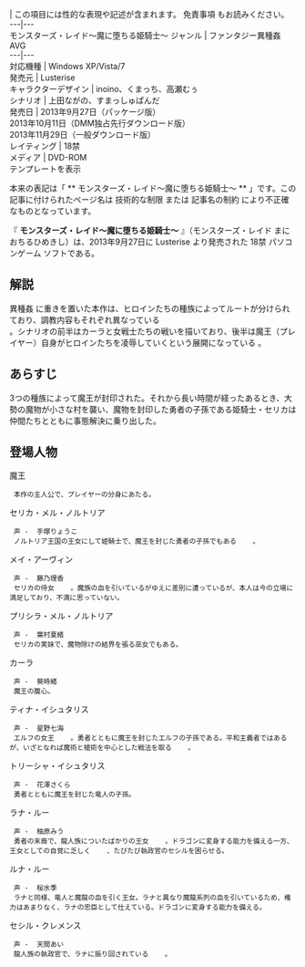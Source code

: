 |  この項目には性的な表現や記述が含まれます。  免責事項  もお読みください。  
---|---  
モンスターズ・レイド〜魔に堕ちる姫騎士〜  ジャンル  |  ファンタジー異種姦AVG     
---|---  
対応機種  |  Windows XP/Vista/7     
発売元  |  Lusterise   
キャラクターデザイン  |  inoino、くまっち、高瀬むぅ     
シナリオ  |  上田ながの、すまっしゅぱんだ     
発売日  |  2013年9月27日（パッケージ版）      
2013年10月11日（DMM独占先行ダウンロード版）  
2013年11月29日（一般ダウンロード版）  
レイティング  |  18禁   
メディア  |  DVD-ROM   
テンプレートを表示  
  
本来の表記は「 ** モンスターズ・レイド〜魔に堕ちる姫騎士〜  ** 」です。この記事に付けられたページ名は  技術的な制限  または  記事名の制約
により不正確なものとなっています。

『 **モンスターズ・レイド〜魔に堕ちる姫騎士〜** 』（モンスターズ・レイド まにおちるひめきし）は、2013年9月27日に  Lusterise
より発売された  18禁  パソコンゲーム  ソフトである。

##  解説  

異種姦  に重きを置いた本作は、ヒロインたちの種族によってルートが分けられており、調教内容もそれぞれ異なっている  
。シナリオの前半はカーラと女戦士たちの戦いを描いており、後半は魔王（プレイヤー）自身がヒロインたちを凌辱していくという展開になっている    。

##  あらすじ  

3つの種族によって魔王が封印された。それから長い時間が経ったあるとき、大勢の魔物が小さな村を襲い、魔物を封印した勇者の子孫である姫騎士・セリカは仲間たちとともに事態解決に乗り出した。

##  登場人物  

魔王

     本作の主人公で、プレイヤーの分身にあたる。 
セリカ・メル・ノルトリア

     声 -  手塚りょうこ     
     ノルトリア王国の王女にして姫騎士で、魔王を封じた勇者の子孫でもある    。 
メイ・アーヴィン

     声 -  藤乃理香   
     セリカの侍女    。魔族の血を引いているがゆえに差別に遭っているが、本人は今の立場に満足しており、不満に思っていない。 
プリシラ・メル・ノルトリア

     声 -  葉村夏緒   
     セリカの実妹で、魔物除けの結界を張る巫女でもある。 
カーラ

     声 -  葵時緒   
     魔王の腹心。 
ティナ・イシュタリス

     声 -  星野七海     
     エルフの女王    。勇者とともに魔王を封じたエルフの子孫である。平和主義者ではあるが、いざとなれば魔術と槍術を中心とした戦法を取る    。 
トリーシャ・イシュタリス

     声 -  花澤さくら   
     勇者とともに魔王を封じた竜人の子孫。 
ラナ・ルー

     声 -  柚原みう     
     勇者の末裔で、龍人族についたばかりの王女    。ドラゴンに変身する能力を備える一方、王女としての自覚に乏しく    、たびたび執政官のセシルを困らせる。 
ルナ・ルー

     声 -  桜水季   
     ラナと同様、竜人と魔龍の血を引く王女。ラナと異なり魔龍系列の血を引いているため、権力はあまりなく、ラナの忠臣として仕えている。ドラゴンに変身する能力を備える。 
セシル・クレメンス

     声 -  天間あい   
     龍人族の執政官で、ラナに振り回されている    。 

